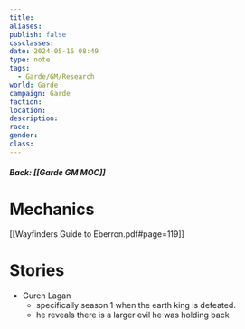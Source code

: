 ```yaml
---
title: 
aliases: 
publish: false
cssclasses: 
date: 2024-05-16 08:49
type: note
tags:
  - Garde/GM/Research
world: Garde
campaign: Garde
faction: 
location: 
description: 
race: 
gender: 
class:
---
```

##### Back: [[Garde GM MOC]]
# Mechanics

[[Wayfinders Guide to Eberron.pdf#page=119]]

# Stories
- Guren Lagan
	- specifically season 1 when the earth king is defeated.
	- he reveals there is a larger evil he was holding back